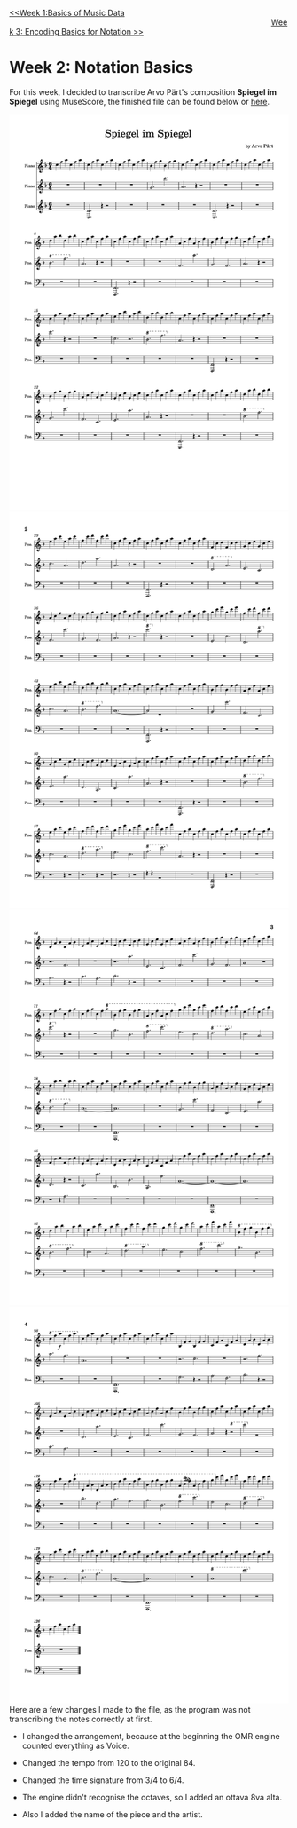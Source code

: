 [<<Week 1:Basics of Music Data](https://github.com/user0disconnect/MCA-2023/blob/9cfa766c9b4392e9e8e82cd3269585fa751e6e7f/Labs/week1.md) $~~~~~~~~~~~~~~~~~~~~~~~~~~~~~~~~~~~~~~~~~~~~~~~~~~~~~~~~~~~~~~~~~~~~~~~~~~~~~~~~~~~~~~~~~~~~~~~~~~~~~~~~~~~~~~~~~~~~~~~~$[Week 3: Encoding Basics for Notation >>](https://github.com/user0disconnect/MCA-2023/blob/ee0a81768de6f4cd35a9a8970071dbb39529568f/week3.md)


# Week 2: Notation Basics

For this week, I decided to transcribe Arvo Pärt's composition **Spiegel im Spiegel** using MuseScore, the finished file can be found below or [here](https://github.com/user0disconnect/MCA-2023/blob/cc7d9f8e096afdcf995462c57e650eb1df212593/spiegel_im_spiegel_part.mscz). 

![Spiegel im Spiegel by Arvo Pârt](https://github.com/user0disconnect/MCA-2023/blob/953c2e113c2bb44ad880a83fdebda5de7199819a/spiegelnotes/spiegel_im_spiegel_part.jpg)
![](https://github.com/user0disconnect/MCA-2023/blob/953c2e113c2bb44ad880a83fdebda5de7199819a/spiegelnotes/spiegel_im_spiegel_part2.jpg)
![](https://github.com/user0disconnect/MCA-2023/blob/953c2e113c2bb44ad880a83fdebda5de7199819a/spiegelnotes/spiegel_im_spiegel_part3.jpg)
![](https://github.com/user0disconnect/MCA-2023/blob/953c2e113c2bb44ad880a83fdebda5de7199819a/spiegelnotes/spiegel_im_spiegel_part4.jpg)
Here are a few changes I made to the file, as the program was not transcribing the notes correctly at first.

- I changed the arrangement, because at the beginning the OMR engine counted everything as Voice.
   
- Changed the tempo from 120 to the original 84.
   
 - Changed the time signature from 3/4 to 6/4.
   
- The engine didn't recognise the octaves, so I added an ottava 8va alta.
   
- Also I added the name of the piece and the artist.

